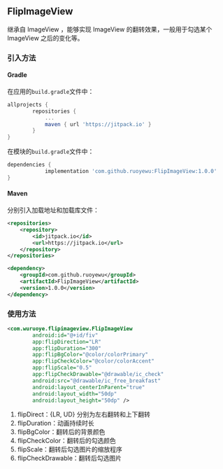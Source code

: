 ## FlipImageView
继承自 ImageView ，能够实现 ImageView 的翻转效果，一般用于勾选某个 ImageView 之后的变化等。

### 引入方法

#### Gradle

在应用的`build.gradle`文件中：

```groovy
allprojects {
		repositories {
			...
			maven { url 'https://jitpack.io' }
		}
}
```

在模块的`build.gradle`文件中：

```groovy
dependencies {
	        implementation 'com.github.ruoyewu:FlipImageView:1.0.0'
}
```

#### Maven

分别引入加载地址和加载库文件：

```xml
<repositories>
	<repository>
		<id>jitpack.io</id>
		<url>https://jitpack.io</url>
	</repository>
</repositories>
```

```xml
<dependency>
    <groupId>com.github.ruoyewu</groupId>
    <artifactId>FlipImageView</artifactId>
    <version>1.0.0</version>
</dependency>
```



### 使用方法

```xml
<com.wuruoye.flipimageview.FlipImageView
        android:id="@+id/fiv"
        app:flipDirection="LR"
        app:flipDuration="300"
        app:flipBgColor="@color/colorPrimary"
        app:flipCheckColor="@color/colorAccent"
        app:flipScale="0.5"
        app:flipCheckDrawable="@drawable/ic_check"
        android:src="@drawable/ic_free_breakfast"
        android:layout_centerInParent="true"
        android:layout_width="50dp"
        android:layout_height="50dp" />
```

1. flipDirect：{LR, UD} 分别为左右翻转和上下翻转
2. flipDuration：动画持续时长
3. flipBgColor：翻转后的背景颜色
4. flipCheckColor：翻转后的勾选颜色
5. flipScale：翻转后勾选图片的缩放程序
6. flipCheckDrawable：翻转后勾选图片